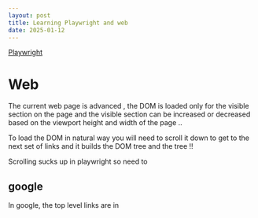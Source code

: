 ```yaml
---
layout: post
title: Learning Playwright and web 
date: 2025-01-12
---
```


[Playwright](https://playwright.dev/python/)

# Web

The current web page is advanced , the DOM is loaded only for the visible section on the page and the visible section can be increased or decreased based on the viewport height and width of the page .. 

To load the DOM in natural way you will need to scroll it down to get to the next set of links and it builds the DOM tree and the tree !!

Scrolling sucks up in playwright so need to 

## google

In google, the top level links are in <h3>  


